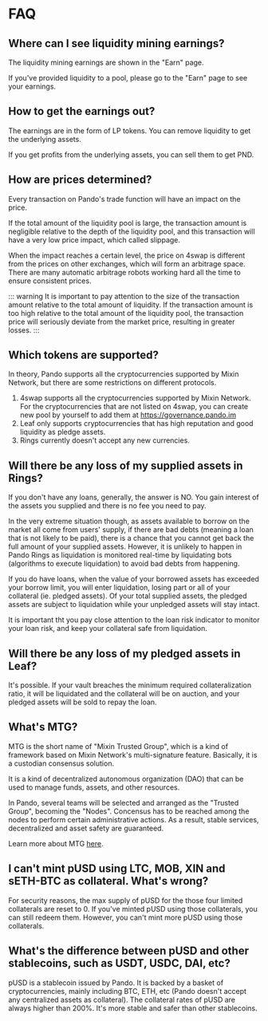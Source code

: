 # FAQ

## Where can I see liquidity mining earnings?

The liquidity mining earnings are shown in the "Earn" page.

If you've provided liquidity to a pool, please go to the "Earn" page to see your earnings.

## How to get the earnings out?

The earnings are in the form of LP tokens. You can remove liquidity to get the underlying assets. 

If you get profits from the underlying assets, you can sell them to get PND.

## How are prices determined?

Every transaction on Pando's trade function will have an impact on the price.

If the total amount of the liquidity pool is large, the transaction amount is negligible relative to the depth of the liquidity pool, and this transaction will have a very low price impact, which called slippage.

When the impact reaches a certain level, the price on 4swap is different from the prices on other exchanges, which will form an arbitrage space. There are many automatic arbitrage robots working hard all the time to ensure consistent prices.

::: warning
It is important to pay attention to the size of the transaction amount relative to the total amount of liquidity. If the transaction amount is too high relative to the total amount of the liquidity pool, the transaction price will seriously deviate from the market price, resulting in greater losses.
:::

## Which tokens are supported?

In theory, Pando supports all the cryptocurrencies supported by Mixin Network, but there are some restrictions on different protocols.

1. 4swap supports all the cryptocurrencies supported by Mixin Network. For the cryptocurrencies that are not listed on 4swap, you can create new pool by yourself to add them at https://governance.pando.im
2. Leaf only supports cryptocurrencies that has high reputation and good liquidity as pledge assets. 
3. Rings currently doesn't accept any new currencies.

## Will there be any loss of my supplied assets in Rings?

If you don't have any loans, generally, the answer is NO. You gain interest of the assets you supplied and there is no fee you need to pay.

In the very extreme situation though, as assets available to borrow on the market all come from users' supply, if there are bad debts (meaning a loan that is not likely to be paid), there is a chance that you cannot get back the full amount of your supplied assets. However, it is unlikely to happen in Pando Rings as liquidation is monitored real-time by liquidating bots (algorithms to execute liquidation) to avoid bad debts from happening.

If you do have loans, when the value of your borrowed assets has exceeded your borrow limit, you will enter liquidation, losing part or all of your collateral (ie. pledged assets). Of your total supplied assets, the pledged assets are subject to liquidation while your unpledged assets will stay intact.

It is important tht you pay close attention to the loan risk indicator to monitor your loan risk, and keep your collateral safe from liquidation.

## Will there be any loss of my pledged assets in Leaf?

It's possible. If your vault breaches the minimum required collateralization ratio, it will be liquidated and the collateral will be on auction, and your pledged assets will be sold to repay the loan.

## What's MTG?

MTG is the short name of "Mixin Trusted Group", which is a kind of framework based on Mixin Network's multi-signature feature. Basically, it is a custodian consensus solution.

It is a kind of decentralized autonomous organization (DAO) that can be used to manage funds, assets, and other resources.

In Pando, several teams will be selected and arranged as the "Trusted Group", becoming the "Nodes". Concensus has to be reached among the nodes to perform certain administrative actions. As a result, stable services, decentralized and asset safety are guaranteed.

Learn more about MTG [here](https://developers.mixin.one/docs/mainnet/mtg/overview).

## I can't mint pUSD using LTC, MOB, XIN and sETH-BTC as collateral. What's wrong?

For security reasons, the max supply of pUSD for the those four limited collaterals are reset to 0. If you've minted pUSD using those collaterals, you can still redeem them. However, you can't mint more pUSD using those collaterals.

## What's the difference between pUSD and other stablecoins, such as USDT, USDC, DAI, etc?

pUSD is a stablecoin issued by Pando. It is backed by a basket of cryptocurrencies, mainly including BTC, ETH, etc (Pando doesn't accept any centralized assets as collateral). The collateral rates of pUSD are always higher than 200%. It's more stable and safer than other stablecoins.



